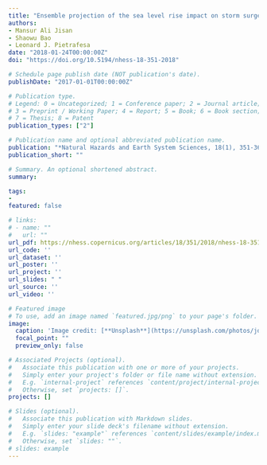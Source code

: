 ```yaml
---
title: "Ensemble projection of the sea level rise impact on storm surge and inundation at the coast of Bangladesh"
authors:
- Mansur Ali Jisan
- Shaowu Bao
- Leonard J. Pietrafesa
date: "2018-01-24T00:00:00Z"
doi: "https://doi.org/10.5194/nhess-18-351-2018"

# Schedule page publish date (NOT publication's date).
publishDate: "2017-01-01T00:00:00Z"

# Publication type.
# Legend: 0 = Uncategorized; 1 = Conference paper; 2 = Journal article;
# 3 = Preprint / Working Paper; 4 = Report; 5 = Book; 6 = Book section;
# 7 = Thesis; 8 = Patent
publication_types: ["2"]

# Publication name and optional abbreviated publication name.
publication: "*Natural Hazards and Earth System Sciences, 18(1), 351-364*"
publication_short: ""

# Summary. An optional shortened abstract.
summary: 

tags:
- 
featured: false

# links:
# - name: ""
#   url: ""
url_pdf: https://nhess.copernicus.org/articles/18/351/2018/nhess-18-351-2018.pdf
url_code: ''
url_dataset: ''
url_poster: ''
url_project: ''
url_slides: " "
url_source: ''
url_video: ''

# Featured image
# To use, add an image named `featured.jpg/png` to your page's folder. 
image:
  caption: 'Image credit: [**Unsplash**](https://unsplash.com/photos/jdD8gXaTZsc)'
  focal_point: ""
  preview_only: false

# Associated Projects (optional).
#   Associate this publication with one or more of your projects.
#   Simply enter your project's folder or file name without extension.
#   E.g. `internal-project` references `content/project/internal-project/index.md`.
#   Otherwise, set `projects: []`.
projects: []

# Slides (optional).
#   Associate this publication with Markdown slides.
#   Simply enter your slide deck's filename without extension.
#   E.g. `slides: "example"` references `content/slides/example/index.md`.
#   Otherwise, set `slides: ""`.
# slides: example
---
```

